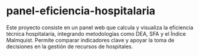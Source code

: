 # panel-eficiencia-hospitalaria
Este proyecto consiste en un panel web que calcula y visualiza la eficiencia técnica hospitalaria, integrando metodologías como DEA, SFA y el Índice Malmquist. Permite comparar indicadores clave y apoyar la toma de decisiones en la gestión de recursos de hospitales.
